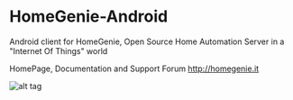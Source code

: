 HomeGenie-Android
=================

Android client for HomeGenie, Open Source Home Automation Server in a "Internet Of Things" world

HomePage, Documentation and Support Forum
http://homegenie.it

![alt tag](http://a.fsdn.com/con/app/proj/homegenie/screenshots/hg_android_overview.png)
